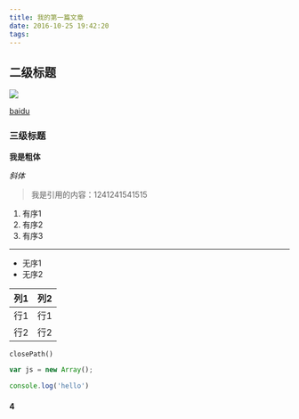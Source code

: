 ```yaml
---
title: 我的第一篇文章
date: 2016-10-25 19:42:20
tags:
---
```


## 二级标题

![](http://airing.ursb.me/157141.png)

[baidu](http://www.baidu.com)

<!-- more -->

### 三级标题

**我是粗体**

*斜体*

> 我是引用的内容：1241241541515

1. 有序1
2. 有序2
3. 有序3

***

* 无序1
* 无序2

|列1|列2|
|:--:|:--:|
|行1|行1|
|行2|行2|

`closePath()`

```JavaScript
var js = new Array();

console.log('hello')
```
<canvas id='canvas' width="500" height="500"></canvas>


<script>
	var canvas = document.getElementById('canvas')
	var context = canvas.getContext('2d')

	context.beginPath()
	context.moveTo(0,0)
	context.lineTo(500,500)

	context.strokeStyle = 'red'
	context.lineWidth = 5

	context.stroke()

</script>

#### 4